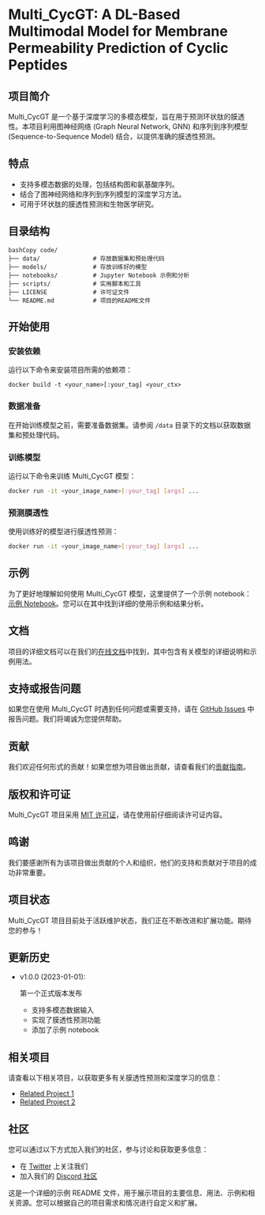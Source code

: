 # Multi_CycGT: A DL-Based Multimodal Model for Membrane Permeability Prediction of Cyclic Peptides

## 项目简介

Multi_CycGT 是一个基于深度学习的多模态模型，旨在用于预测环状肽的膜透性。本项目利用图神经网络 (Graph Neural Network, GNN) 和序列到序列模型 (Sequence-to-Sequence Model) 结合，以提供准确的膜透性预测。

## 特点

- 支持多模态数据的处理，包括结构图和氨基酸序列。
- 结合了图神经网络和序列到序列模型的深度学习方法。
- 可用于环状肽的膜透性预测和生物医学研究。

## 目录结构

```shell
bashCopy code/
├── data/               # 存放数据集和预处理代码
├── models/             # 存放训练好的模型
├── notebooks/          # Jupyter Notebook 示例和分析
├── scripts/            # 实用脚本和工具
├── LICENSE             # 许可证文件
└── README.md           # 项目的README文件
```

## 开始使用

### 安装依赖

运行以下命令来安装项目所需的依赖项：

```shell
docker build -t <your_name>[:your_tag] <your_ctx>
```

### 数据准备

在开始训练模型之前，需要准备数据集。请参阅 `/data` 目录下的文档以获取数据集和预处理代码。

### 训练模型

运行以下命令来训练 Multi_CycGT 模型：

```sh
docker run -it <your_image_name>[:your_tag] [args] ...
```

### 预测膜透性

使用训练好的模型进行膜透性预测：

```sh
docker run -it <your_image_name>[:your_tag] [args] ...
```

## 示例

为了更好地理解如何使用 Multi_CycGT 模型，这里提供了一个示例 notebook：[示例 Notebook](https://chat.openai.com/c/notebooks/Example.ipynb)。您可以在其中找到详细的使用示例和结果分析。

## 文档

项目的详细文档可以在我们的[在线文档](https://example.com/docs)中找到，其中包含有关模型的详细说明和示例用法。

## 支持或报告问题

如果您在使用 Multi_CycGT 时遇到任何问题或需要支持，请在 [GitHub Issues](https://github.com/your_username/Multi_CycGT/issues) 中报告问题。我们将竭诚为您提供帮助。

## 贡献

我们欢迎任何形式的贡献！如果您想为项目做出贡献，请查看我们的[贡献指南](https://chat.openai.com/c/CONTRIBUTING.md)。

## 版权和许可证

Multi_CycGT 项目采用 [MIT 许可证](https://chat.openai.com/c/LICENSE)，请在使用前仔细阅读许可证内容。

## 鸣谢

我们要感谢所有为该项目做出贡献的个人和组织，他们的支持和贡献对于项目的成功非常重要。

## 项目状态

Multi_CycGT 项目目前处于活跃维护状态，我们正在不断改进和扩展功能。期待您的参与！

## 更新历史

- v1.0.0 (2023-01-01):

   第一个正式版本发布

  - 支持多模态数据输入
  - 实现了膜透性预测功能
  - 添加了示例 notebook

## 相关项目

请查看以下相关项目，以获取更多有关膜透性预测和深度学习的信息：

- [Related Project 1](https://github.com/related_project_1)
- [Related Project 2](https://github.com/related_project_2)

## 社区

您可以通过以下方式加入我们的社区，参与讨论和获取更多信息：

- 在 [Twitter](https://twitter.com/your_project) 上关注我们
- 加入我们的 [Discord 社区](https://discord.gg/your_community)

这是一个详细的示例 README 文件，用于展示项目的主要信息、用法、示例和相关资源。您可以根据自己的项目需求和情况进行自定义和扩展。